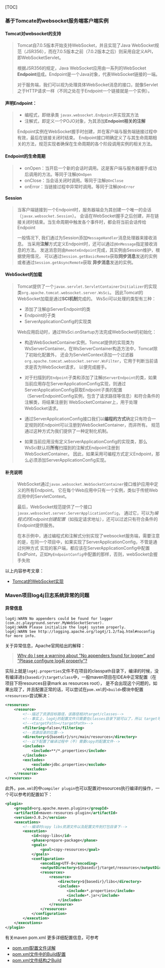 [TOC]

### 基于Tomcate的websocket服务端客户端实例

#### Tomcat对websocket的支持
> Tomcat自7.0.5版本开始支持WebSocket，并且实现了Java WebSocket规范（JSR356），而在7.0.5版本之前（7.0.2版本之后）则采用自定义API，
即WebSocketServlet。
 >
 > 根据JSR356的规定，Java WebSocket应用由一系列的WebSocket **Endpoint**组成。Endpoint是一个Java对象，代表WebSocket链接的一端。
 >
 > 对于服务端，我们可以视为处理具体WebSocket消息的接口，就像Servlet之于HTTP请求一样（不同之处在于Endpoint一个链接就是一个实例）。
 
#### 声明Endpoint：
 
 > - 编程式，即继承类 `javax.websocket.Endpoint`并实现其方法
 > - 注解式，即定义一个POJO对象，为其添加**Endpoint相关的注解**
 > 
 > Endpoint实例在WebSocket握手时创建，并在客户端与服务端链接过程中有效，最后在链接关闭时结束。
Endpoint接口明确定义了与其生命周期相关的方法，规范实现者确保在生命周期的各个阶段调用实例的相关方法。

#### Endpoint的生命周期

 > - onOpen：当开启一个新的会话时调用。这是客户端与服务器握手成功后调用的方法。等同于注解`@OnOpen`
 > - onClose：当会话关闭时调用。等同于注解`@OnClose`
 > - onError：当链接过程中异常时调用。等同于注解`@OnError`
 >

#### Session
  > 当客户端链接到一个Endpoint时，服务器端会为其创建一个唯一的会话（`javax.websocket.Session`）。
  会话在WebSocket握手之后创建，并在链接关闭时结束。当生命周期中触发各个事件时，都会将当前会话传给Endpoint
  >
  > 一般情况下, 我们通过为Session添加`MessageHandler`消息处理器来接收消息。
  > 当采用**注解**方式定义Endpoint时，还可以通过`@OnMessage`指定接收消息的方法。
  > 发送消息则由`RemoteEndpoint`完成，其实例由Session维护，根据使用情况，
  可以通过`Session.getBasicRemote`获取**同步消息**发送的实例或者通过`Session.getAsyncRemote`获取
  **异步消息**发送的实例。
  >

#### WebSocket的加载

> Tomcat提供了一个`javax.servlet.ServletContainerInitializer`的实现类`org.apache.tomcat.websocket.server.WsSci`。
因此Tomcat的WebSocket加载是通过**SCI机制**完成的。
> WsSci可以处理的类型有三种：
> - 添加了注解@ServerEndpoint的类
> - Endpoint的子类
> - ServerApplicationConfig的实现类
>
> Web应用启动时，通过WsSci.onStartup方法完成WebSocket的初始化：
>
> - 构造WebSocketContainer实例，Tomcat提供的实现类为WsServerContainer。在WsServerContainer构造方法中，Tomcat除了初始化配置外，
还会为ServletContext添加一个过滤器`org.apache.tomcat.websocket.server.WsFilter`，它用于判断当前请求是否为WebSocket请求，
以便完成握手。
>
> - 对于扫描到的`Endpoint`子类和添加了注解`@ServerEndpoint`的类，如果当前应用存在ServerApplicationConfig实现，则通过
ServerApplicationConfig获取Endpoint子类的配置（ServerEndpointConfig实例，包含了请求路径等信息）和符合条件的注解类，将结果注册到
WebSocketContainer上，用于处理WebSocket请求。
>
> - 通过ServerApplicationConfig接口我们以**编程的方式**确定只有符合一定规则的Endpoint可以注册到WebSocketContainer，而非所有。
规范通过这种方式为我们提供了一种定制化机制。
>
> - 如果当前应用没有定义ServerApplicationConfig的实现类，那么WsSci默认将**所有**扫描到的注解式Endpoint注册到WebSocketContainer。
因此，如果采用可编程方式定义Endpoint，那么必须添加ServerApplicationConfig实现。

#### 补充说明

  > WebSocket通过`javax.websocket.WebSocketContainer`接口维护应用中定义的所有Endpoint。
  它在每个Web应用中只有一个实例，类似于传统Web应用中的ServletContext。
  >
  >最后，WebSocket规范提供了一个接口`javax.websocket.server.ServerApplicationConfig`，
  通过它，可以为*编程式的Endpoint创建配置*（如指定请求地址），还可以过滤只有符合条件的Endpoint提供服务。
  >
  >在本示例中，通过编程式和注解式分别实现了websocket服务端，需要注意的是，在同一个项目中，如果实现了ServerApplicationConfig，不管是通过何种方式
  实现的客户端，都应该在ServerApplicationConfig中配置EndPoint，正如`MyEndpointConfig`中配置的那样，否则，webSocket会握手失败
  
  
以上内容参考文章：

- [Tomcat的WebSocket实现](https://www.cnblogs.com/duanxz/p/5041110.html)

### Maven项目log4j日志系统异常的问题

#### 异常信息
```
log4j:WARN No appenders could be found for logger (com.zc.playground.server.MyWebSocketServer).
log4j:WARN Please initialize the log4j system properly.
log4j:WARN See http://logging.apache.org/log4j/1.2/faq.html#noconfig for more info.
```
关于异常信息，Apache官网给出的解释：
> [Why do I see a warning about "No appenders found for logger" and "Please configure log4j properly"?](http://logging.apache.org/log4j/1.2/faq.html#noconfig)

实际上就是`log4j.properties`文件不在项目的classpath目录下，编译的时候，没有编译进`${basedir}\target\class`中，一般maven项目在IDEA中正常配置（在项目下将resources目录mark
as resources root），
是不会出现这个问题的，如果出现了，并且配置正常的话，可以尝试在`pom.xml`的`<build>`模块中配置`<resources>`尝试解决：

```xml
<resources>
    <resource>
        <!--描述了资源目标路径，该路径相对target/classes-->
        <!--事实上，log4j的配置文件只需要在classes目录下就可以了，所以 target可以配空或者不配置-->
        <!--<targetPath></targetPath>-->
        <filtering>false</filtering>
        <!--资源目录的位置-->
        <directory>${basedir}/src/main/resources</directory>
        <!--以下配置了编译过程中（不）需要copy的配置文件-->
        <includes>
            <include>**/*.properties</include>
        </includes>
        <excludes>
            <exclude>jdbc.properties</exclude>
        </excludes>
    </resource>
</resources>
```
此外，`pom.xml`的<plugins>中`compiler plugin`也可以配置对resources执行编译的操作，一个可以参考的配置如下：

```xml
<plugin>
    <groupId>org.apache.maven.plugins</groupId>
    <artifactId>maven-resources-plugin</artifactId>
    <version>3.0.2</version>
    <executions>
        <!--编译时copy libs资源文件以及配置文件到打包目录下-->
        <execution>
            <id>copy-libs</id>
            <phase>prepare-package</phase>
            <goals>
                <goal>copy-resources</goal>
            </goals>
            <configuration>
                <encoding>UTF-8</encoding>
                <outputDirectory>${basedir}/target/resources</outputDirectory>
                <resources>
                    <resource>
                        <directory>${basedir}/libs</directory>
                        <includes>
                            <include>*.properties</include>
                            <include>*.jar</include>
                        </includes>
                    </resource>
                </resources>
            </configuration>
        </execution>
    </executions>
</plugin>
```

有关maven pom.xml 更多详细配置信息，可参考

- [pom.xml配置文件详解](https://blog.csdn.net/u012152619/article/details/51485297)
- [pom.xml文件中的Build配置](https://blog.csdn.net/u010010606/article/details/79727438)
- [pom.xml文件结构之Build](https://blog.csdn.net/taiyangdao/article/details/52374125)